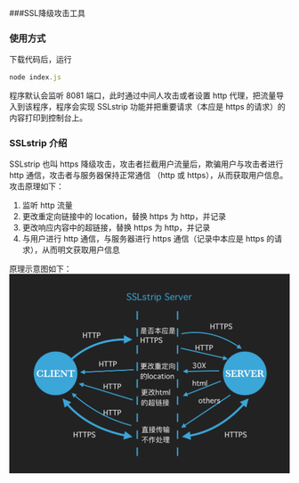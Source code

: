 ###SSL降级攻击工具

### 使用方式
下载代码后，运行

``` javascript
node index.js
```
程序默认会监听 8081 端口，此时通过中间人攻击或者设置 http 代理，把流量导入到该程序，程序会实现 SSLstrip 功能并把重要请求（本应是 https 的请求）的内容打印到控制台上。

### SSLstrip 介绍
SSLstrip 也叫 https 降级攻击，攻击者拦截用户流量后，欺骗用户与攻击者进行 http 通信，攻击者与服务器保持正常通信 （http 或 https），从而获取用户信息。攻击原理如下：

1. 监听 http 流量
2. 更改重定向链接中的 location，替换 https 为 http，并记录
3. 更改响应内容中的超链接，替换 https 为 http，并记录
4. 与用户进行 http 通信，与服务器进行 https 通信（记录中本应是 https 的请求），从而明文获取用户信息

原理示意图如下：
![SSLstrip 攻击原理示意图](./img/principle.png "SSLstrip 攻击原理示意图")

